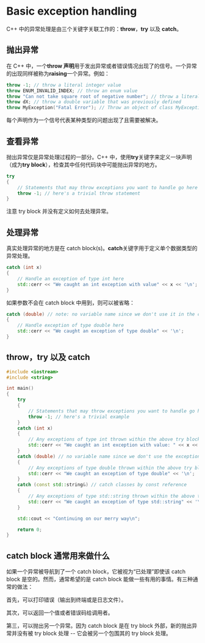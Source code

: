 # Basic exception handling

C++ 中的异常处理是由三个关键字关联工作的：**throw**，**try** 以及 **catch**。

## 抛出异常

在 C++ 中，一个**throw 声明**用于发出异常或者错误情况出现了的信号。一个异常的出现同样被称为**raising**一个异常。例如：

```cpp
throw -1; // throw a literal integer value
throw ENUM_INVALID_INDEX; // throw an enum value
throw "Can not take square root of negative number"; // throw a literal C-style (const char*) string
throw dX; // throw a double variable that was previously defined
throw MyException("Fatal Error"); // Throw an object of class MyException
```

每个声明作为一个信号代表某种类型的问题出现了且需要被解决。

## 查看异常

抛出异常仅是异常处理过程的一部分。C++ 中，使用**try**关键字来定义一块声明（成为**try block**），检查其中任何代码块中可能抛出异常的地方。

```cpp
try
{
    // Statements that may throw exceptions you want to handle go here
    throw -1; // here's a trivial throw statement
}
```

注意 try block 并没有定义如何去处理异常。

## 处理异常

真实处理异常的地方是在 catch block(s)。**catch**关键字用于定义单个数据类型的异常处理。

```cpp
catch (int x)
{
    // Handle an exception of type int here
    std::cerr << "We caught an int exception with value" << x << '\n';
}
```

如果参数不会在 catch block 中用到，则可以被省略：

```cpp
catch (double) // note: no variable name since we don't use it in the catch block below
{
    // Handle exception of type double here
    std::cerr << "We caught an exception of type double" << '\n';
}
```

## throw，try 以及 catch

```cpp
#include <iostream>
#include <string>

int main()
{
    try
    {
        // Statements that may throw exceptions you want to handle go here
        throw -1; // here's a trivial example
    }
    catch (int x)
    {
        // Any exceptions of type int thrown within the above try block get sent here
        std::cerr << "We caught an int exception with value: " << x << '\n';
    }
    catch (double) // no variable name since we don't use the exception itself in the catch block below
    {
        // Any exceptions of type double thrown within the above try block get sent here
        std::cerr << "We caught an exception of type double" << '\n';
    }
    catch (const std::string&) // catch classes by const reference
    {
        // Any exceptions of type std::string thrown within the above try block get sent here
        std::cerr << "We caught an exception of type std::string" << '\n';
    }

    std::cout << "Continuing on our merry way\n";

    return 0;
}
```

## catch block 通常用来做什么

如果一个异常被导航到了一个 catch block，它被视为“已处理”即使该 catch block 是空的。然而，通常希望的是 catch block 能做一些有用的事情。有三种通常的做法：

首先，可以打印错误（输出到终端或是日志文件）。

其次，可以返回一个值或者错误码给调用者。

第三，可以抛出另一个异常。因为 catch block 是在 try block 外部，新的抛出异常并没有被 try block 处理 -- 它会被另一个包围其的 try block 处理。
